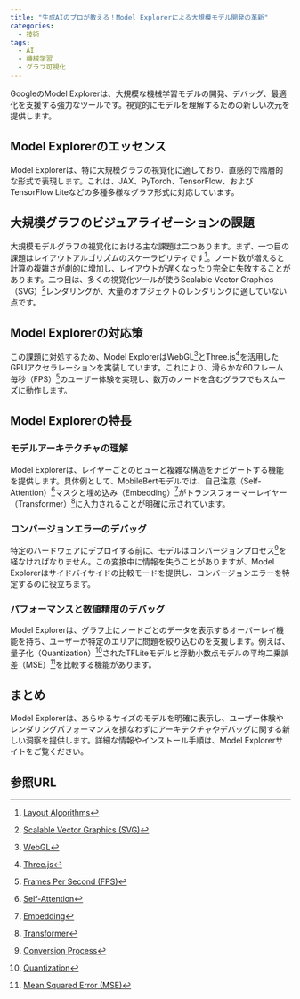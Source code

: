 ```yaml
---
title: "生成AIのプロが教える！Model Explorerによる大規模モデル開発の革新"
categories:
  - 技術
tags:
  - AI
  - 機械学習
  - グラフ可視化
---
```

GoogleのModel Explorerは、大規模な機械学習モデルの開発、デバッグ、最適化を支援する強力なツールです。視覚的にモデルを理解するための新しい次元を提供します。

## Model Explorerのエッセンス
Model Explorerは、特に大規模グラフの視覚化に適しており、直感的で階層的な形式で表現します。これは、JAX、PyTorch、TensorFlow、およびTensorFlow Liteなどの多種多様なグラフ形式に対応しています。

## 大規模グラフのビジュアライゼーションの課題
大規模モデルグラフの視覚化における主な課題は二つあります。まず、一つ目の課題はレイアウトアルゴリズムのスケーラビリティです[^2]。ノード数が増えると計算の複雑さが劇的に増加し、レイアウトが遅くなったり完全に失敗することがあります。二つ目は、多くの視覚化ツールが使うScalable Vector Graphics（SVG）[^3]レンダリングが、大量のオブジェクトのレンダリングに適していない点です。

## Model Explorerの対応策
この課題に対処するため、Model ExplorerはWebGL[^4]とThree.js[^5]を活用したGPUアクセラレーションを実装しています。これにより、滑らかな60フレーム毎秒（FPS）[^6]のユーザー体験を実現し、数万のノードを含むグラフでもスムーズに動作します。

## Model Explorerの特長
### モデルアーキテクチャの理解
Model Explorerは、レイヤーごとのビューと複雑な構造をナビゲートする機能を提供します。具体例として、MobileBertモデルでは、自己注意（Self-Attention）[^7]マスクと埋め込み（Embedding）[^8]がトランスフォーマーレイヤー（Transformer）[^9]に入力されることが明確に示されています。

### コンバージョンエラーのデバッグ
特定のハードウェアにデプロイする前に、モデルはコンバージョンプロセス[^10]を経なければなりません。この変換中に情報を失うことがありますが、Model Explorerはサイドバイサイドの比較モードを提供し、コンバージョンエラーを特定するのに役立ちます。

### パフォーマンスと数値精度のデバッグ
Model Explorerは、グラフ上にノードごとのデータを表示するオーバーレイ機能を持ち、ユーザーが特定のエリアに問題を絞り込むのを支援します。例えば、量子化（Quantization）[^11]されたTFLiteモデルと浮動小数点モデルの平均二乗誤差（MSE）[^12]を比較する機能があります。

## まとめ
Model Explorerは、あらゆるサイズのモデルを明確に表示し、ユーザー体験やレンダリングパフォーマンスを損なわずにアーキテクチャやデバッグに関する新しい洞察を提供します。詳細な情報やインストール手順は、Model Explorerサイトをご覧ください。

## 参照URL
[^1]: [Graph Visualization](https://graphviz.org/)
[^2]: [Layout Algorithms](https://seopack.jp/seo_articles/page_layout.php#:~:text=%E3%83%9A%E3%83%BC%E3%82%B8%E3%83%AC%E3%82%A4%E3%82%A2%E3%82%A6%E3%83%88%E3%82%A2%E3%83%AB%E3%82%B4%E3%83%AA%E3%82%BA%E3%83%A0%E3%81%A8%E3%81%AF%E3%80%81%E3%80%8C%E3%82%A2%E3%82%AF%E3%82%BB%E3%82%B9%E3%81%97%E3%81%9F%E6%99%82%E3%81%AB,%E4%B8%8B%E3%81%92%E3%82%8B%E3%80%81Google%E3%81%AE%E3%82%A2%E3%83%AB%E3%82%B4%E3%83%AA%E3%82%BA%E3%83%A0%E3%81%A7%E3%81%99%E3%80%82)
[^3]: [Scalable Vector Graphics (SVG)](https://www.geo-stn.bosai.go.jp/about_svg.html#:~:text=SVG(Scalable%20Vector%20Graphics)%E3%81%AF,%E3%81%99%E3%82%8B%E3%81%9F%E3%82%81%E3%81%AE%E8%A8%80%E8%AA%9E%E3%81%A7%E3%81%99%E3%80%82&text=SVG%201.1%20%E3%81%AF%E3%80%81SVG%201.0,%E3%82%92%E4%BF%AE%E6%AD%A3%E3%81%97%E3%81%9F%E4%BB%95%E6%A7%98%E3%81%A7%E3%81%99%E3%80%82)
[^4]: [WebGL](https://balance.bz/magazine/category/system/webgl/#:~:text=WebGL(Web%20Graphics%20Library)%20%E3%81%A8,%E3%81%A6%E3%82%82%E5%8B%95%E4%BD%9C%E3%81%97%E3%81%BE%E3%81%99%E3%80%82)
[^5]: [Three.js](https://threejs.org/)
[^6]: [Frames Per Second (FPS)](https://canon.jp/business/trend/what-is-framerate#:~:text=%E5%8D%98%E4%BD%8D%E3%81%AE%E3%81%93%E3%81%A8%E3%80%82-,fps%E3%81%AF%E3%80%8Cframes%20per%20second%E3%80%8D%E3%81%AE%E7%95%A5%E3%81%A7%E3%81%99%E3%80%82,%E3%82%8B%E3%81%93%E3%81%A8%E3%82%92%E8%A1%A8%E3%81%97%E3%81%BE%E3%81%99%E3%80%82)
[^7]: [Self-Attention](https://zenn.dev/knowhere_imai/articles/1008252132d315)
[^8]: [Embedding](https://atmarkit.itmedia.co.jp/ait/articles/2401/18/news023.html)
[^9]: [Transformer](https://qiita.com/omiita/items/07e69aef6c156d23c538)
[^10]: [Conversion Process](https://eow.alc.co.jp/search?q=conversion+process)
[^11]: [Quantization](https://cn.teldevice.co.jp/glossary/31074/#:~:text=%E9%87%8F%E5%AD%90%E5%8C%96%E3%82%92%E6%84%8F%E5%91%B3%E3%81%99%E3%82%8B,%E3%81%9F%E3%82%81%E3%81%AB%E9%81%A9%E7%94%A8%E3%81%95%E3%82%8C%E3%82%8B%E3%80%82)
[^12]: [Mean Squared Error (MSE)](https://en.wikipedia.org/wiki/Mean_squared_error)
